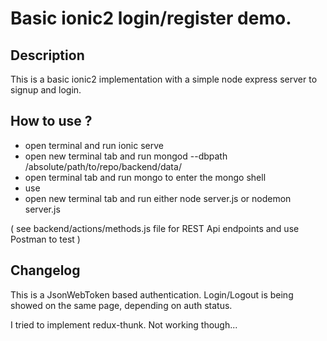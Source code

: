 # Basic ionic2 login/register demo.

## Description
This is a basic ionic2 implementation with a simple node express server to signup and login.

## How to use ?

- open terminal and run ionic serve
- open new terminal tab and run mongod --dbpath /absolute/path/to/repo/backend/data/
- open terminal tab and run mongo to enter the mongo shell
- use <your database name>
- open new terminal tab and run either node server.js or nodemon server.js

( see backend/actions/methods.js file for REST Api endpoints and use Postman to test )

## Changelog
This is a JsonWebToken based authentication. Login/Logout is being showed on the same page, depending on auth status.

I tried to implement redux-thunk. Not working though...